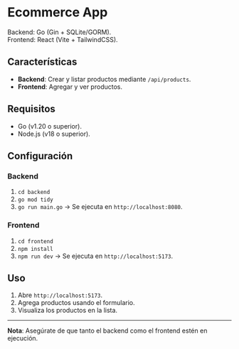 # Ecommerce App

Backend: Go (Gin + SQLite/GORM).  
Frontend: React (Vite + TailwindCSS).  

## Características
- **Backend**: Crear y listar productos mediante `/api/products`.  
- **Frontend**: Agregar y ver productos.  

## Requisitos
- Go (v1.20 o superior).  
- Node.js (v18 o superior).  

## Configuración
### Backend
1. `cd backend`  
2. `go mod tidy`  
3. `go run main.go` → Se ejecuta en `http://localhost:8080`.  

### Frontend
1. `cd frontend`  
2. `npm install`  
3. `npm run dev` → Se ejecuta en `http://localhost:5173`.  

## Uso
1. Abre `http://localhost:5173`.  
2. Agrega productos usando el formulario.  
3. Visualiza los productos en la lista.  

---

**Nota**: Asegúrate de que tanto el backend como el frontend estén en ejecución.
